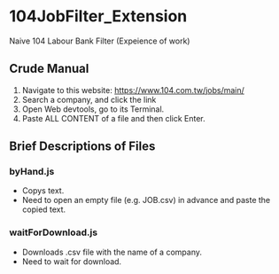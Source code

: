 # 104JobFilter_Extension
Naive 104 Labour Bank Filter (Expeience of work)

## Crude Manual
1. Navigate to this website: https://www.104.com.tw/jobs/main/
2. Search a company, and click the link
3. Open Web devtools, go to its Terminal.
4. Paste ALL CONTENT of a file and then click Enter.

## Brief Descriptions of Files
### byHand.js
- Copys text.
- Need to open an empty file (e.g. JOB.csv) in advance and paste the copied text.
### waitForDownload.js
- Downloads .csv file with the name of a company.
- Need to wait for download.
